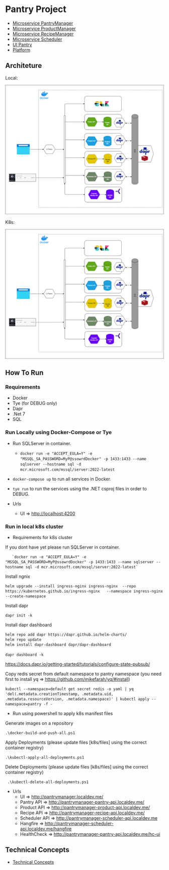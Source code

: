 # Pantry Project

* [Microservice PantryManager](/microservices/microservice.pantrymanager)
* [Microservice ProductManager](/microservices/microservice.productmanager)
* [Microservice RecipeManager](/microservices/microservice.recipemanager)
* [Microservice Scheduler](/microservices/microservice.scheduler)
* [UI Pantry](/microservices/ui-pantry)
* [Platform](/microservices/platform)

## Architeture

Local:

![architeture](/docs/arch.png)

K8s:

![architeture](/docs/arch.png)

## How To Run

### Requirements

* Docker
* Tye (for DEBUG only)
* Dapr
* .Net 7
* SQL

### Run Locally using Docker-Compose or Tye

* Run SQLServer in container.
  * `docker run -e "ACCEPT_EULA=Y" -e "MSSQL_SA_PASSWORD=MyP@ssowrdDocker" -p 1433:1433 --name sqlserver --hostname sql -d mcr.microsoft.com/mssql/server:2022-latest`
* `docker-compose up` to run all services in Docker.
* `tye run` to run the services using the .NET csproj files in order to DEBUG.

* Urls
  * UI => <http://localhost:4200>

### Run in local k8s cluster

* Requirements for k8s cluster

If you dont have yet please run SQLServer in container.

```console
   `docker run -e "ACCEPT_EULA=Y" -e "MSSQL_SA_PASSWORD=MyP@ssowrdDocker" -p 1433:1433 --name sqlserver --hostname sql -d mcr.microsoft.com/mssql/server:2022-latest`
```

Install ngnix

```console
helm upgrade --install ingress-nginx ingress-nginx  --repo https://kubernetes.github.io/ingress-nginx   --namespace ingress-nginx --create-namespace
```

Install dapr

```console
dapr init -k
```

Install dapr dashboard

```console
helm repo add dapr https://dapr.github.io/helm-charts/
helm repo update
helm install dapr-dashboard dapr/dapr-dashboard

dapr dashboard -k
```

<https://docs.dapr.io/getting-started/tutorials/configure-state-pubsub/>

Copy redis secret from default namespace to pantry namespace (you need first to install yq => <https://github.com/mikefarah/yq/#install>)

```console
kubectl --namespace=default get secret redis -o yaml | yq 'del(.metadata.creationTimestamp, .metadata.uid, .metadata.resourceVersion, .metadata.namespace)' | kubectl apply --namespace=pantry -f -
```

* Run using powershell to apply k8s manifest files

Generate images on a repository

```console
.\docker-build-and-push-all.ps1    
```

Apply Deployments (please update files [k8s/files] using the correct container registry)

```console
.\kubectl-apply-all-deployments.ps1     
```

Delete Deployments (please update files [k8s/files] using the correct container registry)

```console
 .\kubectl-delete-all-deployments.ps1    
```

* Urls
  * UI => <http://pantrymanager.localdev.me/>
  * Pantry API => <http://pantrymanager-pantry-api.localdev.me/>
  * Product API => <http://pantrymanager-product-api.localdev.me/>
  * Recipe API => <http://pantrymanager-recipe-api.localdev.me/>
  * Scheduler API => <http://pantrymanager-scheduler-api.localdev.me>
  * Hangfire => <http://pantrymanager-scheduler-api.localdev.me/hangfire>
  * HealthCheck => <http://pantrymanager-pantry-api.localdev.me/hc-ui>

## Technical Concepts

* [Technical Concepts](/docs/Technical.md)
